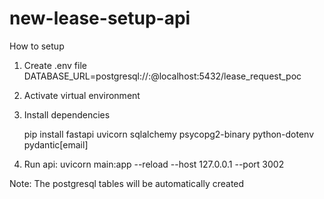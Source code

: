 # new-lease-setup-api

How to setup 

1. Create .env file
   DATABASE_URL=postgresql://<username>:<password>@localhost:5432/lease_request_poc

2. Activate virtual environment

3. Install dependencies

    pip install fastapi uvicorn sqlalchemy psycopg2-binary python-dotenv pydantic[email]

4. Run api: 
    uvicorn main:app --reload --host 127.0.0.1 --port 3002

Note:
The postgresql tables will be automatically created
